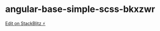 # angular-base-simple-scss-bkxzwr

[Edit on StackBlitz ⚡️](https://stackblitz.com/edit/angular-base-simple-scss-bkxzwr)